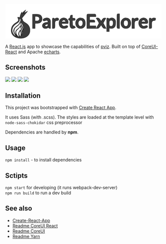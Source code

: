 ![Logo of ParetoExplorer](./src/assets/img/pareto-explorer-logo.svg)

A [React.js](https://reactjs.org/) app to showcase the capabilities of [pviz](https://github.com/chudur-budur/pviz). Built on top of [CoreUI-React](https://github.com/coreui/coreui-react) and Apache [echarts](https://github.com/apache/incubator-echarts).

## Screenshots

<p float="left">
  <img src="https://i.postimg.cc/D0Yqfjgk/Screen-Shot-2020-09-30-at-8-37-10-AM.png" width="250" />
  <img src="https://i.postimg.cc/ryhG9sLn/Screen-Shot-2020-09-30-at-8-37-27-AM.png" width="250" /> 
 <!--</p>

<p float="left">-->
  <img src="https://i.postimg.cc/63tVMG3S/Screen-Shot-2020-09-30-at-8-37-39-AM.png" width="250" />
  <img src="https://i.postimg.cc/KjYP2StD/Screen-Shot-2020-09-30-at-8-38-08-AM.png" width="250" /> 
 </p>

## Installation

This project was bootstrapped with [Create React App](https://github.com/facebook/create-react-app).

It uses Sass (with .scss). The styles are loaded at the template level with `node-sass-chokidar` css preprocessor

Dependencies are handled by **npm**.

## Usage

`npm install` - to install dependencies

## Sctipts

`npm start` for developing (it runs webpack-dev-server)  
`npm run build` to run a dev build

## See also

- [Create-React-App](CRA.md)
- [Readme CoreUI React](./COREUI-REACT.md)
- [Readme CoreUI](./COREUI.md)
- [Readme Yarn](./YARN.md)
